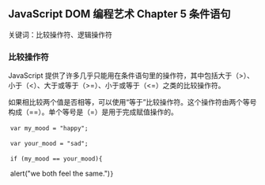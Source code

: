 ## JavaScript DOM 编程艺术 Chapter 5 条件语句

关键词：比较操作符、逻辑操作符

### 比较操作符

JavaScript 提供了许多几乎只能用在条件语句里的操作符，其中包括大于（>）、小于（<）、大于或等于（>=）、小于或等于（<=）之类的比较操作符。

如果相比较两个值是否相等，可以使用“等于”比较操作符。这个操作符由两个等号构成（==）。单个等号是（=）是用于完成赋值操作的。

​           `var my_mood = "happy";`

​           `var your_mood = "sad";`

​           `if (my_mood == your_mood){`

​                alert("we both feel the same.")`}`

